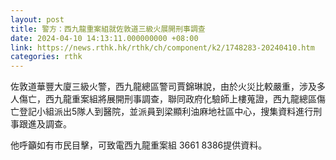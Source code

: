 ```yaml
---
layout: post
title: 警方：西九龍重案組就佐敦道三級火展開刑事調查
date: 2024-04-10 14:13:11.000000000 +08:00
link: https://news.rthk.hk/rthk/ch/component/k2/1748283-20240410.htm
categories: rthk
---
```


佐敦道華豐大廈三級火警，西九龍總區警司賈錦琳說，由於火災比較嚴重，涉及多人傷亡，西九龍重案組將展開刑事調查，聯同政府化驗師上樓蒐證，西九龍總區傷亡登記小組派出5隊人到醫院，並派員到梁顯利油麻地社區中心，搜集資料進行刑事跟進及調查。

他呼籲如有市民目擊，可致電西九龍重案組 3661 8386提供資料。
